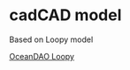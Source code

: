 # cadCAD model

Based on Loopy model

[OceanDAO Loopy](https://cdn.discordapp.com/attachments/912764649655640115/930436007847952394/Loopy_OceanDAO.gif)
